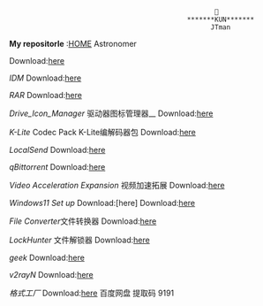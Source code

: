                                                         🧡
                                                 *******KUN*******
                                                       JTman
**My repositorle**  :[HOME](https://github.com/JTman-c)   Astronomer

Download:[here](https://github.com/JTman-c/Kun_Files/releases/tag/0.1)

*IDM*  Download:[here](https://github.com/JTman-c/Kun_Files/releases/tag/0.2)

*RAR*  Download:[here](https://github.com/JTman-c/Kun_Files/releases/tag/0.3)

*Drive_Icon_Manager* 驱动器图标管理器__  Download:[here](https://github.com/JTman-c/Kun_Files/releases/tag/0.4)

*K-Lite* Codec Pack K-Lite编解码器包  Download:[here](https://github.com/JTman-c/Kun_Files/releases/tag/0.5)

*LocalSend*  Download:[here](https://github.com/JTman-c/Kun_Files/releases/tag/0.6)

*qBittorrent*  Download:[here](https://github.com/JTman-c/Kun_Files/releases/tag/0.7)

*Video Acceleration Expansion* 视频加速拓展  Download:[here](https://github.com/JTman-c/Kun_Files/releases/tag/0.8)

*Windows11 Set up*  Download:[here]  Download:[here](https://github.com/JTman-c/Kun_Files/releases/tag/0.9)

*File Converter*文件转换器  Download:[here](https://github.com/JTman-c/Kun_Files/releases/tag/1.0)

*LockHunter* 文件解锁器 Download:[here](https://github.com/JTman-c/Kun_Files/releases/tag/1.1)

*_geek_*  Download:[here](https://github.com/JTman-c/Kun_Files/releases/tag/1.2)

*_v2rayN_* Download:[here](https://github.com/JTman-c/K/releases/tag/1.3)

*_格式工厂_*  Download:[here](https://pan.baidu.com/s/1ghYjJbOpTW2WxRM4uvcOJA?pwd=9191)  百度网盘  提取码 9191

